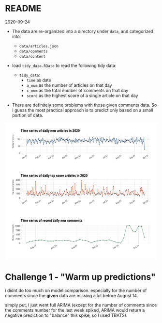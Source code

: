 # README

2020-09-24

- The data are re-organized into a directory under `data`, and categorized into:
  - `data/articles.json`
  - `data/comments`
  - `data/content`

- load `tidy_data.RData` to read the following tidy data:
  - `tidy_data`:
    - `time` as date
    - `a_num` as the number of articles on that day
    - `c_num` as the total number of comments on that day
    - `score` as the highest score of a single article on that day

- There are definitely some problems with those given comments data. So I guess the most practical approach is to predict only based on a small portion of data. 

![img](EDA.png)

# Challenge 1 - "Warm up predictions"

i didnt do too much on model comparison. especially for the number of comments since the **given** data are missing a lot before August 14.

simply put, I just went full ARIMA (except for the number of comments since the comments number for the last week spiked, ARIMA would return a negative prediction to "balance" this spike, so I used TBATS).



